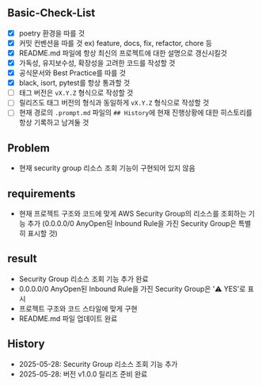 ## Basic-Check-List

- [x] poetry 환경을 따를 것
- [x] 커밋 컨벤션을 따를 것 ex) feature, docs, fix, refactor, chore 등
- [x] README.md 파일에 항상 최신의 프로젝트에 대한 설명으로 갱신시킬것
- [x] 가독성, 유지보수성, 확장성을 고려한 코드를 작성할 것
- [x] 공식문서와 Best Practice를 따를 것
- [x] black, isort, pytest를 항상 통과할 것
- [ ] 태그 버전은 `vX.Y.Z` 형식으로 작성할 것
- [ ] 릴리즈도 태그 버전의 형식과 동일하게 `vX.Y.Z` 형식으로 작성할 것
- [ ] 현재 경로의 `.prompt.md` 파일의 `## History`에 현재 진행상황에 대한 히스토리를 항상 기록하고 남겨둘 것

## Problem

- 현재 security group 리소스 조회 기능이 구현되어 있지 않음

## requirements

- 현재 프로젝트 구조와 코드에 맞게 AWS Security Group의 리소스를 조회하는 기능 추가 (0.0.0.0/0 AnyOpen된 Inbound Rule을 가진 Security Group은 특별히 표시할 것)

## result

- Security Group 리소스 조회 기능 추가 완료
- 0.0.0.0/0 AnyOpen된 Inbound Rule을 가진 Security Group은 '⚠️ YES'로 표시
- 프로젝트 구조와 코드 스타일에 맞게 구현
- README.md 파일 업데이트 완료

## History

- 2025-05-28: Security Group 리소스 조회 기능 추가
- 2025-05-28: 버전 v1.0.0 릴리즈 준비 완료
